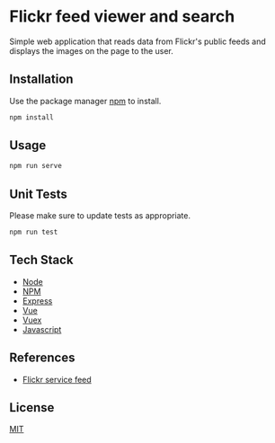 
# Flickr feed viewer and search

Simple web application that reads data from Flickr's public feeds and displays the images on the page to the user.

## Installation

Use the package manager [npm](https://www.npmjs.com/) to install.

```bash
npm install
```

## Usage

```bash
npm run serve
```

## Unit Tests

Please make sure to update tests as appropriate.
```bash
npm run test
```

## Tech Stack
- [Node](https://nodejs.org/en/)
- [NPM](https://www.npmjs.com/)
- [Express](https://expressjs.com/)
- [Vue](https://vuejs.org/)
- [Vuex](https://vuex.vuejs.org/)
- [Javascript](https://developer.mozilla.org/en-US/docs/Web/JavaScript)

## References
- [Flickr service feed](https://www.flickr.com/services/feeds/)

## License
[MIT](https://choosealicense.com/licenses/mit/)